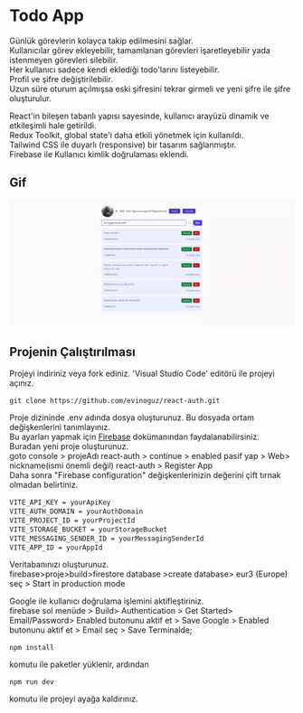 # Todo App

Günlük görevlerin kolayca takip edilmesini sağlar. <br />
Kullanıcılar görev ekleyebilir, tamamlanan görevleri işaretleyebilir yada istenmeyen görevleri silebilir. <br />
Her kullanıcı sadece kendi eklediği todo'larını listeyebilir.<br />
Profil ve şifre değiştirilebilir.<br />
Uzun süre oturum açılmışsa eski şifresini tekrar girmeli ve yeni şifre ile şifre oluşturulur.<br />

React'in bileşen tabanlı yapısı sayesinde, kullanıcı arayüzü dinamik ve etkileşimli hale getirildi.<br />
Redux Toolkit, global state'i daha etkili yönetmek için kullanıldı.<br />
Tailwind CSS ile duyarlı (responsive) bir tasarım sağlanmıştır.<br />
Firebase ile Kullanıcı kimlik doğrulaması eklendi.<br />

## Gif

![](/public/react-auth.gif)

## Projenin Çalıştırılması

Projeyi indiriniz veya fork ediniz. 'Visual Studio Code' editörü ile projeyi açınız.

```
git clone https://github.com/evinoguz/react-auth.git
```

Proje dizininde .env adında dosya oluşturunuz. Bu dosyada ortam değişkenlerini tanımlayınız.<br />
Bu ayarları yapmak için [Firebase](https://console.firebase.google.com/u/0/) dokümanından faydalanabilirsiniz. <br />
Buradan yeni proje oluşturunuz.<br />
goto console > projeAdı react-auth > continue > enabled pasif yap >
Web> nickname(ismi önemli değil) react-auth > Register App <br />
Daha sonra "Firebase configuration" değişkenlerinizin değerini çift tırnak olmadan belirtiniz.

```
VITE_API_KEY = yourApiKey
VITE_AUTH_DOMAIN = yourAuthDomain
VITE_PROJECT_ID = yourProjectId
VITE_STORAGE_BUCKET = yourStorageBucket
VITE_MESSAGING_SENDER_ID = yourMessagingSenderId
VITE_APP_ID = yourAppId
```

Veritabanınızı oluşturunuz. <br />
firebase>proje>build>firestore database >create database> eur3 (Europe) seç > Start in production mode

Google ile kullanıcı doğrulama işlemini aktifleştiriniz.<br />
firebase sol menüde > Build> Authentication > Get Started> Email/Password> Enabled butonunu aktif et > Save
Google > Enabled butonunu aktif et > Email seç > Save
Terminalde;

```
npm install

```

komutu ile paketler yüklenir, ardından

```
npm run dev
```

komutu ile projeyi ayağa kaldırınız.
